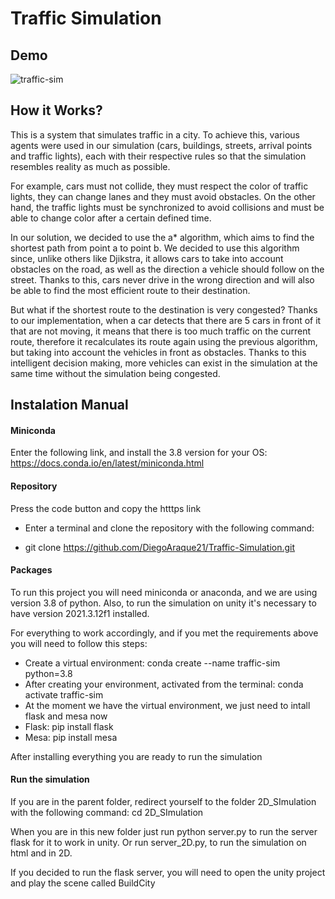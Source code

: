 # Traffic Simulation
## Demo 

![traffic-sim](https://user-images.githubusercontent.com/57450093/205176542-f5ffbf1e-580c-425a-be06-1e8a5cecccdc.gif)


## How it Works? 


This is a system that simulates traffic in a city. To achieve this, various agents were used in our simulation 
(cars, buildings, streets, arrival points and traffic lights), each with their respective rules so that the simulation resembles reality as much as possible.

For example, cars must not collide, they must respect the color of traffic lights, they can change lanes and they must avoid obstacles. On the other hand, the traffic lights must be synchronized to avoid collisions and must be able to change color after a certain defined time.


In our solution, we decided to use the a* algorithm, which aims to find the shortest path from point a to point b. We decided to use this algorithm since, unlike others like Djikstra, it allows cars to take into account obstacles on the road, as well as the direction a vehicle should follow on the street. Thanks to this, cars never drive in the wrong direction and will also be able to find the most efficient route to their destination.


But what if the shortest route to the destination is very congested?
Thanks to our implementation, when a car detects that there are 5 cars in front of it that are not moving, it means that there is too much traffic on the current route, therefore it recalculates its route again using the previous algorithm, but taking into account the vehicles in front as obstacles. Thanks to this intelligent decision making, more vehicles can exist in the simulation at the same time without the simulation being congested.

## Instalation Manual

#### Miniconda

Enter the following link, and install the 3.8 version for your OS: https://docs.conda.io/en/latest/miniconda.html

#### Repository

Press the code button and copy the htttps link

- Enter a terminal and clone the repository with the following command:

- git clone https://github.com/DiegoAraque21/Traffic-Simulation.git
#### Packages

To run this project you will need miniconda or anaconda, and we are using version 3.8 of python. Also, to run the simulation on unity it's necessary to have version 2021.3.12f1 installed.

For everything to work accordingly, and if you met the requirements above you will need to follow this steps:

- Create a virtual environment: conda create --name traffic-sim python=3.8
- After creating your environment, activated from the terminal: conda activate traffic-sim
- At the moment we have the virtual environment, we just need to intall flask and mesa now
- Flask: pip install flask
- Mesa: pip install mesa

After installing everything you are ready to run the simulation

#### Run the simulation

If you are in the parent folder, redirect yourself to the folder 2D_SImulation with the following command: cd 2D_SImulation

When you are in this new folder just run python server.py to run the server flask for it to work in unity. Or run server_2D.py, to run the simulation on html and in 2D.

If you decided to run the flask server, you will need to open the unity project and play the scene called BuildCity
